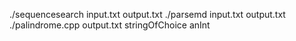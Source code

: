 ./sequencesearch input.txt output.txt
./parsemd input.txt output.txt
./palindrome.cpp output.txt stringOfChoice anInt
